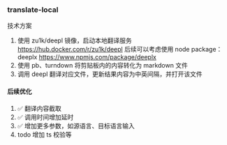 ### translate-local

技术方案

1. 使用 zu1k/deepl 镜像，启动本地翻译服务
   https://hub.docker.com/r/zu1k/deepl
   后续可以考虑使用 node package：deeplx https://www.npmjs.com/package/deeplx
2. 使用 pb、turndown 将剪贴板内的内容转化为 markdown 文件
3. 调用 deepl 翻译对应文件，更新结果内容为中英间隔，并打开该文件

#### 后续优化

1. ✅ 翻译内容截取
2. ✅ 调用时间增加延时
3. ✅ 增加更多参数，如源语言、目标语言输入
4. todo 增加 ts 校验等
